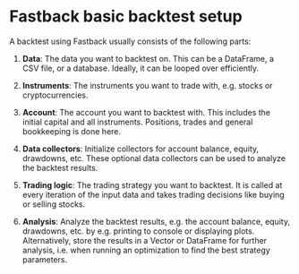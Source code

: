 # Fastback basic backtest setup

A backtest using Fastback usually consists of the following parts:

1. **Data**: The data you want to backtest on. This can be a DataFrame, a CSV file, or a database. Ideally, it can be looped over efficiently.

2. **Instruments**: The instruments you want to trade with, e.g. stocks or cryptocurrencies.

3. **Account**: The account you want to backtest with. This includes the initial capital and all instruments. Positions, trades and general bookkeeping is done here.

4. **Data collectors**: Initialize collectors for account balance, equity, drawdowns, etc. These optional data collectors can be used to analyze the backtest results.

5. **Trading logic**: The trading strategy you want to backtest. It is called at every iteration of the input data and takes trading decisions like buying or selling stocks.

6. **Analysis**: Analyze the backtest results, e.g. the account balance, equity, drawdowns, etc. by e.g. printing to console or displaying plots. Alternatively, store the results in a Vector or DataFrame for further analysis, i.e. when running an optimization to find the best strategy parameters.